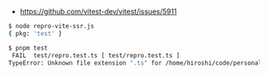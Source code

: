 - https://github.com/vitest-dev/vitest/issues/5911

```sh
$ node repro-vite-ssr.js
{ pkg: 'test' }

$ pnpm test
 FAIL  test/repro.test.ts [ test/repro.test.ts ]
TypeError: Unknown file extension ".ts" for /home/hiroshi/code/personal/reproductions/vitest-5911-deps-inline-glob/node_modules/.pnpm/@test-pkg+pkg@file+deps+test/node_modules/@test-pkg/pkg/test.ts
```
